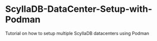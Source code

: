 # ScyllaDB-DataCenter-Setup-with-Podman
Tutorial on how to setup multiple ScyllaDB datacenters using Podman
